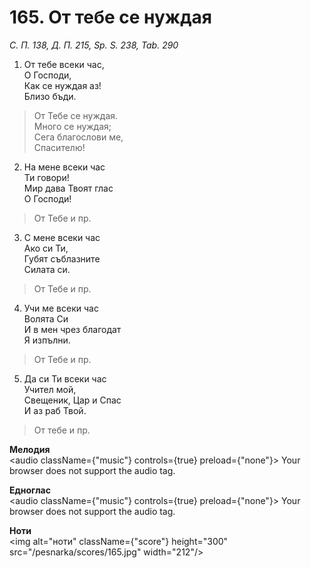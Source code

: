 # 165. От тебе се нуждая

_С. П. 138, Д. П. 215, Sp. S. 238, Tab. 290_

1. От тебе всеки час,  
О Господи,  
Как се нуждая аз!  
Близо бъди.  

> От Тебе се нуждая.  
> Много се нуждая;  
> Сега благослови ме,  
> Спасителю!

2. На мене всеки час  
Ти говори!  
Мир дава Твоят глас  
О Господи!  

> От Тебе и пр.  

3. С мене всеки час  
Ако си Ти,  
Губят съблазните  
Силата си.  

> От Тебе и пр.  

4. Учи ме всеки час  
Волята Си  
И в мен чрез благодат  
Я изпълни.  

> От Тебе и пр.  

5. Да си Ти всеки час  
Учител мой,  
Свещеник, Цар и Спас  
И аз раб Твой.  

> От тебе и пр.

**Мелодия**  
<audio className={"music"} controls={true} preload={"none"}>
    <source src="/pesnarka/mp3/165.mp3" type="audio/mpeg"/>
    Your browser does not support the audio tag.
</audio>

**Едноглас**  
<audio className={"music"} controls={true} preload={"none"}>
    <source src="/pesnarka/transp/165.mp3" type="audio/mpeg"/>
    Your browser does not support the audio tag.
</audio>

**Ноти**  
<img alt="ноти" className={"score"} height="300" src="/pesnarka/scores/165.jpg" width="212"/>
